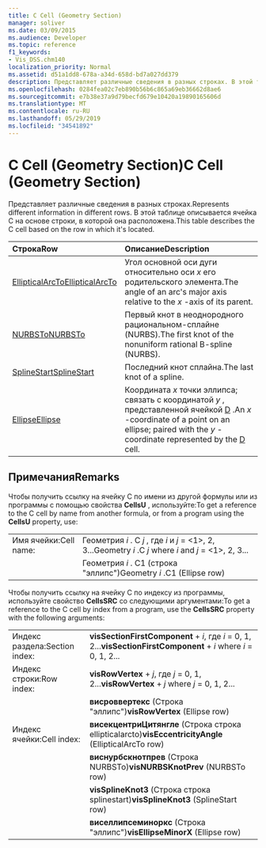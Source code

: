 ```yaml
---
title: C Cell (Geometry Section)
manager: soliver
ms.date: 03/09/2015
ms.audience: Developer
ms.topic: reference
f1_keywords:
- Vis_DSS.chm140
localization_priority: Normal
ms.assetid: d51a1dd8-678a-a34d-658d-bd7a027dd379
description: Представляет различные сведения в разных строках. В этой таблице описывается ячейка C на основе строки, в которой она расположена.
ms.openlocfilehash: 0284fea02c7eb890b56b6c865a69eb36662d8ae6
ms.sourcegitcommit: e7b38e37a9d79becfd679e10420a19890165606d
ms.translationtype: MT
ms.contentlocale: ru-RU
ms.lasthandoff: 05/29/2019
ms.locfileid: "34541892"
---
```

# <a name="c-cell-geometry-section"></a><span data-ttu-id="59fbb-104">C Cell (Geometry Section)</span><span class="sxs-lookup"><span data-stu-id="59fbb-104">C Cell (Geometry Section)</span></span>

<span data-ttu-id="59fbb-105">Представляет различные сведения в разных строках.</span><span class="sxs-lookup"><span data-stu-id="59fbb-105">Represents different information in different rows.</span></span> <span data-ttu-id="59fbb-106">В этой таблице описывается ячейка C на основе строки, в которой она расположена.</span><span class="sxs-lookup"><span data-stu-id="59fbb-106">This table describes the C cell based on the row in which it's located.</span></span>
  
|<span data-ttu-id="59fbb-107">Строка</span><span class="sxs-lookup"><span data-stu-id="59fbb-107">Row</span></span>|<span data-ttu-id="59fbb-108">Описание</span><span class="sxs-lookup"><span data-stu-id="59fbb-108">Description</span></span>|
|:-----|:-----|
|[<span data-ttu-id="59fbb-109">EllipticalArcTo</span><span class="sxs-lookup"><span data-stu-id="59fbb-109">EllipticalArcTo</span></span>](ellipticalarcto-row-geometry-section.md) <br/> | <span data-ttu-id="59fbb-110">Угол основной оси дуги относительно оси *x* его родительского элемента.</span><span class="sxs-lookup"><span data-stu-id="59fbb-110">The angle of an arc's major axis relative to the  *x*  -axis of its parent.</span></span>  <br/> |
|[<span data-ttu-id="59fbb-111">NURBSTo</span><span class="sxs-lookup"><span data-stu-id="59fbb-111">NURBSTo</span></span>](nurbsto-row-geometry-section.md) <br/> | <span data-ttu-id="59fbb-112">Первый кнот в неоднородного рациональном-сплайне (NURBS).</span><span class="sxs-lookup"><span data-stu-id="59fbb-112">The first knot of the nonuniform rational B-spline (NURBS).</span></span>  <br/> |
|[<span data-ttu-id="59fbb-113">SplineStart</span><span class="sxs-lookup"><span data-stu-id="59fbb-113">SplineStart</span></span>](splinestart-row-geometry-section.md) <br/> | <span data-ttu-id="59fbb-114">Последний кнот сплайна.</span><span class="sxs-lookup"><span data-stu-id="59fbb-114">The last knot of a spline.</span></span>  <br/> |
|[<span data-ttu-id="59fbb-115">Ellipse</span><span class="sxs-lookup"><span data-stu-id="59fbb-115">Ellipse</span></span>](ellipse-row-geometry-section.md) <br/> | <span data-ttu-id="59fbb-116">Координата *x* точки эллипса; связать с координатой *y* , представленной ячейкой [D](d-cell-geometry-section.md) .</span><span class="sxs-lookup"><span data-stu-id="59fbb-116">An  *x*  -coordinate of a point on an ellipse; paired with the  *y*  -coordinate represented by the [D](d-cell-geometry-section.md) cell.</span></span>  <br/> |
   
## <a name="remarks"></a><span data-ttu-id="59fbb-117">Примечания</span><span class="sxs-lookup"><span data-stu-id="59fbb-117">Remarks</span></span>

<span data-ttu-id="59fbb-118">Чтобы получить ссылку на ячейку C по имени из другой формулы или из программы с помощью свойства **CellsU** , используйте:</span><span class="sxs-lookup"><span data-stu-id="59fbb-118">To get a reference to the C cell by name from another formula, or from a program using the **CellsU** property, use:</span></span> 
  
|||
|:-----|:-----|
| <span data-ttu-id="59fbb-119">Имя ячейки:</span><span class="sxs-lookup"><span data-stu-id="59fbb-119">Cell name:</span></span>  <br/> | <span data-ttu-id="59fbb-120">Геометрия *i* . C *j* , где *i* и *j* = <1>, 2, 3...</span><span class="sxs-lookup"><span data-stu-id="59fbb-120">Geometry  *i*  .C  *j*            where  *i*  and  *j*  = <1>, 2, 3...</span></span>  <br/> |
|| <span data-ttu-id="59fbb-121">Геометрия *i* . C1 (строка "эллипс")</span><span class="sxs-lookup"><span data-stu-id="59fbb-121">Geometry  *i*  .C1 (Ellipse row)</span></span>  <br/> |
   
<span data-ttu-id="59fbb-122">Чтобы получить ссылку на ячейку C по индексу из программы, используйте свойство **CellsSRC** со следующими аргументами:</span><span class="sxs-lookup"><span data-stu-id="59fbb-122">To get a reference to the C cell by index from a program, use the **CellsSRC** property with the following arguments:</span></span> 
  
|||
|:-----|:-----|
| <span data-ttu-id="59fbb-123">Индекс раздела:</span><span class="sxs-lookup"><span data-stu-id="59fbb-123">Section index:</span></span>  <br/> |<span data-ttu-id="59fbb-124">**visSectionFirstComponent** +  *i*, где *i* = 0, 1, 2...</span><span class="sxs-lookup"><span data-stu-id="59fbb-124">**visSectionFirstComponent** +  *i*            where  *i*  = 0, 1, 2...</span></span>  <br/> |
| <span data-ttu-id="59fbb-125">Индекс строки:</span><span class="sxs-lookup"><span data-stu-id="59fbb-125">Row index:</span></span>  <br/> |<span data-ttu-id="59fbb-126">**visRowVertex** +  *j*, где *j* = 0, 1, 2...</span><span class="sxs-lookup"><span data-stu-id="59fbb-126">**visRowVertex** +  *j*            where  *j*  = 0, 1, 2...</span></span>  <br/> |
||<span data-ttu-id="59fbb-127">**висроввертекс** (Строка "эллипс")</span><span class="sxs-lookup"><span data-stu-id="59fbb-127">**visRowVertex** (Ellipse row)</span></span>  <br/> |
| <span data-ttu-id="59fbb-128">Индекс ячейки:</span><span class="sxs-lookup"><span data-stu-id="59fbb-128">Cell index:</span></span>  <br/> |<span data-ttu-id="59fbb-129">**висекцентриЦитянгле** (Строка строка ellipticalarcto)</span><span class="sxs-lookup"><span data-stu-id="59fbb-129">**visEccentricityAngle** (EllipticalArcTo row)</span></span>  <br/> |
||<span data-ttu-id="59fbb-130">**виснурбскнотпрев** (Строка NURBSTo)</span><span class="sxs-lookup"><span data-stu-id="59fbb-130">**visNURBSKnotPrev** (NURBSTo row)</span></span>  <br/> |
||<span data-ttu-id="59fbb-131">**visSplineKnot3** (Строка строка splinestart)</span><span class="sxs-lookup"><span data-stu-id="59fbb-131">**visSplineKnot3** (SplineStart row)</span></span>  <br/> |
||<span data-ttu-id="59fbb-132">**виселлипсеминоркс** (Строка "эллипс")</span><span class="sxs-lookup"><span data-stu-id="59fbb-132">**visEllipseMinorX** (Ellipse row)</span></span>  <br/> |
   


